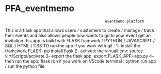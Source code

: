 # PFA_eventmemo

                                                  eventmemo platform
This is a flask app that allows users / customers to create / manage / track their events and also allows people how wants to go to your event get an invitation this app is build with FLASK framwork / PYTHON / JAVASCRIPT / SQL / HTML / CSS 
TO run the app
if you work with git : 1- install the framework FLASK:
                                              pip install flask 
2- activate the virtuall env:
                                         source virt/Scripts/activate
3- export the flask app: 
                                      export FLASK_APP=app.py
4- then run the app: 
                                               flask run 
if you work on VScode terminal :
                                       python run app / run the python file 
